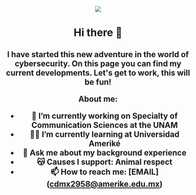 <div id="header" align="center">
  <img src="https://drive.google.com/file/d/10ODQlHu7TWT8ZZTnD4EDJcvwW4xvqrBl/view?usp=sharing" width"200" />
  
</div>

<h1 align="center">Hi there 👋

<h2 align="center">I have started this new adventure in the world of cybersecurity. On this page you can find my current developments. Let's get to work, this will be fun!
</div>  

  About me: 
- 🛜 I’m currently working on Specialty of Communication Sciences at the UNAM 
- 👩‍🎓 I’m currently learning at Universidad Ameriké
- 💬 Ask me about my background experience
- 😽 Causes I support: Animal respect
- 📫 How to reach me: [EMAIL] (cdmx2958@amerike.edu.mx)



